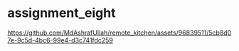 # assignment_eight

https://github.com/MdAshrafUllah/remote_kitchen/assets/96839511/5cb8d07e-9c5d-4bc6-99e4-d3c741fdc259

